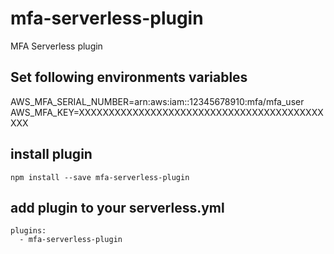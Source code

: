 # mfa-serverless-plugin
MFA Serverless plugin


## Set following environments variables

AWS_MFA_SERIAL_NUMBER=arn:aws:iam::12345678910:mfa/mfa_user
AWS_MFA_KEY=XXXXXXXXXXXXXXXXXXXXXXXXXXXXXXXXXXXXXXXXXXXX

## install plugin
```
npm install --save mfa-serverless-plugin
```

## add plugin to your serverless.yml

```
plugins:
  - mfa-serverless-plugin
```